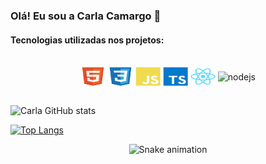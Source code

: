 

### Olá! Eu sou a Carla Camargo 👋

#### Tecnologias utilizadas nos projetos:

<div align="center" valign="top"><br>

<img align="center" alt="HTML" height="30" width="40" src="https://raw.githubusercontent.com/devicons/devicon/master/icons/html5/html5-original.svg">
<img align="center" alt="CSS" height="30" width="40" src="https://raw.githubusercontent.com/devicons/devicon/master/icons/css3/css3-original.svg">
<img align="center" alt="Js" height="30" width="40" src="https://raw.githubusercontent.com/devicons/devicon/master/icons/javascript/javascript-plain.svg">
<img align="center" alt="Ts" height="30" width="40" src="https://raw.githubusercontent.com/devicons/devicon/master/icons/typescript/typescript-plain.svg">
<img align="center" alt="React" height="30" width="40" src="https://raw.githubusercontent.com/devicons/devicon/master/icons/react/react-original.svg">
<img align="center" alt="nodejs" height="30" width="40" src="https://cdn.worldvectorlogo.com/logos/nodejs-icon.svg">
  
</div><br>


![Carla GitHub stats](https://github-readme-stats.vercel.app/api?username=camargocarla&theme=default&show_icons=true)

[![Top Langs](https://github-readme-stats.vercel.app/api/top-langs/?username=camargocarla&layout=compact)](https://github.com/anuraghazra/github-readme-stats)

<div align="center">

  ![Snake animation](https://github.com/camargocarla/camargocarla/blob/output/github-contribution-grid-snake.svg)
  
</div>
